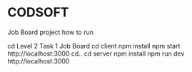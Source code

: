 # CODSOFT

Job Board project how to run

cd Level 2 Task 1  Job Board
cd client
npm install
npm start
http://localhost:3000
cd..
cd server
npm install
npm run dev
http://localhost:3000
